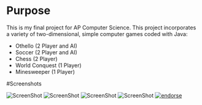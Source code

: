 # Purpose
This is my final project for AP Computer Science. This project incorporates a variety of two-dimensional, simple computer games coded with Java:
- Othello (2 Player and AI)
- Soccer (2 Player and AI)
- Chess (2 Player)
- World Conquest (1 Player)
- Minesweeper (1 Player)

#Screenshots

![ScreenShot](https://raw2.github.com/sameetandpotatoes/Minigame-Bundle/master/Screenshots/Chess.png)
![ScreenShot](https://raw2.github.com/sameetandpotatoes/Minigame-Bundle/master/Screenshots/Othello.png)
![ScreenShot](https://raw2.github.com/sameetandpotatoes/Minigame-Bundle/master/Screenshots/Soccer.png)
![ScreenShot](https://raw2.github.com/sameetandpotatoes/Minigame-Bundle/master/Screenshots/Mine.png)
[![endorse](https://api.coderwall.com/sameetandpotatoes/endorsecount.png)](https://coderwall.com/sameetandpotatoes)
